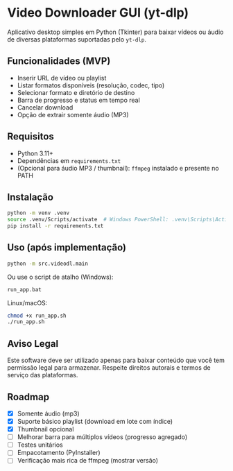 # Video Downloader GUI (yt-dlp)

Aplicativo desktop simples em Python (Tkinter) para baixar vídeos ou áudio de diversas plataformas suportadas pelo `yt-dlp`.

## Funcionalidades (MVP)

- Inserir URL de vídeo ou playlist
- Listar formatos disponíveis (resolução, codec, tipo)
- Selecionar formato e diretório de destino
- Barra de progresso e status em tempo real
- Cancelar download
- Opção de extrair somente áudio (MP3)

## Requisitos

- Python 3.11+
- Dependências em `requirements.txt`
- (Opcional para áudio MP3 / thumbnail): `ffmpeg` instalado e presente no PATH

## Instalação

```bash
python -m venv .venv
source .venv/Scripts/activate  # Windows PowerShell: .venv\Scripts\Activate.ps1
pip install -r requirements.txt
```

## Uso (após implementação)

```bash
python -m src.videodl.main
```

Ou use o script de atalho (Windows):

```bash
run_app.bat
```

Linux/macOS:

```bash
chmod +x run_app.sh
./run_app.sh
```

## Aviso Legal

Este software deve ser utilizado apenas para baixar conteúdo que você tem permissão legal para armazenar. Respeite direitos autorais e termos de serviço das plataformas.

## Roadmap

- [x] Somente áudio (mp3)
- [x] Suporte básico playlist (download em lote com índice)
- [x] Thumbnail opcional
- [ ] Melhorar barra para múltiplos vídeos (progresso agregado)
- [ ] Testes unitários
- [ ] Empacotamento (PyInstaller)
- [ ] Verificação mais rica de ffmpeg (mostrar versão)

